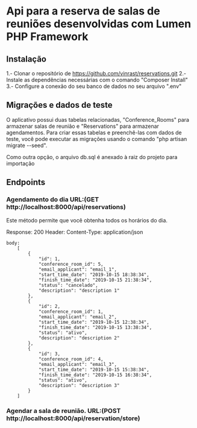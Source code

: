 # Api para a reserva de salas de reuniões desenvolvidas com Lumen PHP Framework



## Instalação

1.- Clonar o repositório de https://github.com/vinrast/reservations.git
2.- Instale as dependências necessárias com o comando "Composer Install"
3.- Configure a conexão do seu banco de dados no seu arquivo ".env"

## Migrações e dados de teste

O aplicativo possui duas tabelas relacionadas, "Conference_Rooms" 
para armazenar salas de reunião  e "Reservations" para armazenar agendamentos. Para criar essas tabelas e preenchê-las com dados de teste, você pode executar as migrações usando o comando "php artisan migrate --seed".

Como outra opção, o arquivo db.sql é anexado à raiz do projeto para importação

## Endpoints

### Agendamento do dia URL:(GET http://localhost:8000/api/reservations)

Este método permite que você obtenha todos os horários do dia.

Response: 200
    Header:
        Content-Type: application/json
    
    body:
        [
            {
                "id": 1,
                "conference_room_id": 5,
                "email_applicant": "email_1",
                "start_time_date": "2019-10-15 18:38:34",
                "finish_time_date": "2019-10-15 21:38:34",
                "status": "cancelado",
                "description": "description 1"
            },
            {
                "id": 2,
                "conference_room_id": 1,
                "email_applicant": "email_2",
                "start_time_date": "2019-10-15 12:38:34",
                "finish_time_date": "2019-10-15 13:38:34",
                "status": "ativo",
                "description": "description 2"
            },
            {
                "id": 3,
                "conference_room_id": 4,
                "email_applicant": "email_3",
                "start_time_date": "2019-10-15 15:38:34",
                "finish_time_date": "2019-10-15 16:38:34",
                "status": "ativo",
                "description": "description 3"
            }
        ]

### Agendar a sala de reunião. URL:(POST http://localhost:8000/api/reservation/store)
